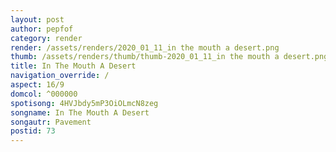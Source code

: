 ```yaml
---
layout: post
author: pepfof
category: render
render: /assets/renders/2020_01_11_in the mouth a desert.png
thumb: /assets/renders/thumb/thumb-2020_01_11_in the mouth a desert.png
title: In The Mouth A Desert
navigation_override: /
aspect: 16/9
domcol: ^000000
spotisong: 4HVJbdy5mP3OiOLmcN8zeg
songname: In The Mouth A Desert
songautr: Pavement
postid: 73
---
```


<!--USER BEGIN 1-->

<!--USER END 1-->

<!--more-->
<!--USER BEGIN 2-->

<!--USER END 2-->

